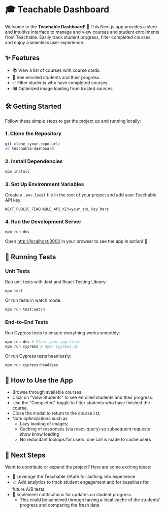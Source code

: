 # 🎓 Teachable Dashboard

Welcome to the **Teachable Dashboard**! 🚀 This Next.js app provides a sleek and intuitive interface to manage and view courses and student enrollments from Teachable. Easily track student progress, filter completed courses, and enjoy a seamless user experience.

## ✨ Features

- 📚 View a list of courses with course cards.
- 👥 See enrolled students and their progress.
- ✅ Filter students who have completed courses.
- 🖼️ Optimized image loading from trusted sources.

## 🛠️ Getting Started

Follow these simple steps to get the project up and running locally:

### 1. Clone the Repository

```bash
git clone <your-repo-url>
cd teachable-dashboard
```

### 2. Install Dependencies

```bash
npm install
```

### 3. Set Up Environment Variables

Create a `.env.local` file in the root of your project and add your Teachable API key:

```env
NEXT_PUBLIC_TEACHABLE_API_KEY=your_api_key_here
```

### 4. Run the Development Server

```bash
npm run dev
```

Open [http://localhost:3000](http://localhost:3000) in your browser to see the app in action! 🎉

## 🧪 Running Tests

### Unit Tests

Run unit tests with Jest and React Testing Library:

```bash
npm test
```

Or run tests in watch mode:

```bash
npm run test:watch
```

### End-to-End Tests

Run Cypress tests to ensure everything works smoothly:

```bash
npm run dev # Start your app first
npm run cypress # Open Cypress UI
```

Or run Cypress tests headlessly:

```bash
npm run cypress:headless
```

## 🚀 How to Use the App

- Browse through available courses.
- Click on "View Students" to see enrolled students and their progress.
- Use the "Completed" toggle to filter students who have finished the course.
- Close the modal to return to the course list.
- Note optimizations such as
  - Lazy loading of images;
  - Caching of responses (via react-query) so subsequent requests show know loading
  - No redundant lookups for users: one call is made to cache users

## 🌟 Next Steps

Want to contribute or expand the project? Here are some exciting ideas:

- 🔐 Leverage the Teachable OAuth for authing into experience
- 📈 Add analytics to track student engagement and for baselines for future A/B tests.
- 🔔 Implement notifications for updates on student progress.
  - This could be acheived through having a local cache of the students' progress and comparing the fresh data
